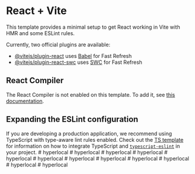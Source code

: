 # React + Vite

This template provides a minimal setup to get React working in Vite with HMR and some ESLint rules.

Currently, two official plugins are available:

- [@vitejs/plugin-react](https://github.com/vitejs/vite-plugin-react/blob/main/packages/plugin-react) uses [Babel](https://babeljs.io/) for Fast Refresh
- [@vitejs/plugin-react-swc](https://github.com/vitejs/vite-plugin-react/blob/main/packages/plugin-react-swc) uses [SWC](https://swc.rs/) for Fast Refresh

## React Compiler

The React Compiler is not enabled on this template. To add it, see [this documentation](https://react.dev/learn/react-compiler/installation).

## Expanding the ESLint configuration

If you are developing a production application, we recommend using TypeScript with type-aware lint rules enabled. Check out the [TS template](https://github.com/vitejs/vite/tree/main/packages/create-vite/template-react-ts) for information on how to integrate TypeScript and [`typescript-eslint`](https://typescript-eslint.io) in your project.
#   h y p e r l o c a l  
 #   h y p e r l o c a l  
 #   h y p e r l o c a l  
 #   h y p e r l o c a l  
 #   h y p e r l o c a l  
 #   h y p e r l o c a l  
 #   h y p e r l o c a l  
 #   h y p e r l o c a l  
 #   h y p e r l o c a l  
 #   h y p e r l o c a l  
 #   h y p e r l o c a l  
 #   h y p e r l o c a l  
 
